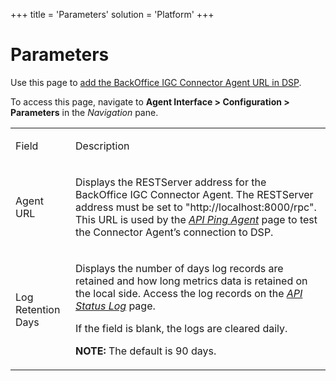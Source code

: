 +++
title = 'Parameters'
solution = 'Platform'
+++

# Parameters

<div class="use">

Use this page to [add the BackOffice IGC Connector Agent URL in
DSP](../Config/Test_a_BackOffice_IGC_Agent_Connection_in_DSP).

</div>

To access this page, navigate to **Agent Interface \> Configuration \>
Parameters** in the *Navigation* pane.

<table>
<tbody>
<tr class="odd">
<td><p>Field</p></td>
<td><p>Description</p></td>
</tr>
<tr class="even">
<td><p>Agent URL</p></td>
<td><p>Displays the RESTServer address for the BackOffice IGC Connector Agent. The RESTServer address must be set to &quot;http://localhost:8000/rpc&quot;. This URL is used by the <em><a href="API_Ping_Agent">API Ping Agent</a></em> page to test the Connector Agent’s connection to DSP.</p></td>
</tr>
<tr class="odd">
<td><p>Log Retention Days</p></td>
<td><p>Displays the number of days log records are retained and how long metrics data is retained on the local side. Access the log records on the <em><a href="API_Status_Log">API Status Log</a></em> page.</p>
<p>If the field is blank, the logs are cleared daily.</p>
<p><strong>NOTE:</strong> The default is 90 days.</p></td>
</tr>
</tbody>
</table>
